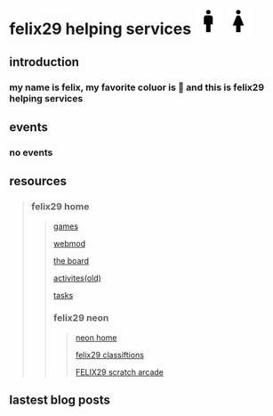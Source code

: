 # felix29 helping services ![male](/outline_man_black_24dp.png) ![female](/outline_woman_black_24dp.png)
## introduction
### my name is felix, my favorite coluor is 🔵 and this is felix29 helping services
## events
### no events
## **resources**
>### felix29 home
>>[games](https://dinosaur23.github.io/play/)
>>
>>[webmod](https://dinosaur23.github.io/webmod)
>>
>>[the board](https://dinosaur23.github.io/board/)
>>
>>[activites(old)](https://sites.google.com/view/felix29/activites)
>>
>>[tasks](https://dinosaur23.github.io/tasks/)
>>
>>### felix29 neon
>>>[neon  home](https://sites.google.com/view/felix29n/page_1)
>>>
>>>[felix29 classiftions](https://drive.google.com/file/d/1isNwBvb5IDdSbobvAq9wTbvSw40F25uC/view?usp=sharing)
>>>
>>>[FELIX29 scratch arcade](https://scratch.mit.edu/studios/30149284)

## lastest blog posts
<!-- BLOG-POST-LIST:START -->
<!-- BLOG-POST-LIST:END -->
